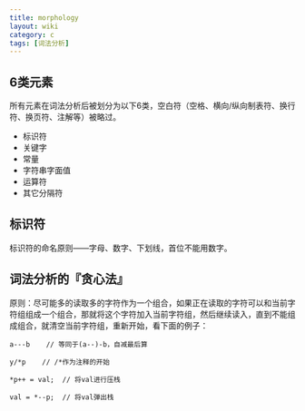 ```yaml
---
title: morphology
layout: wiki
category: c
tags: [词法分析]
---
```


## 6类元素

所有元素在词法分析后被划分为以下6类，空白符（空格、横向/纵向制表符、换行符、换页符、注解等）被略过。

* 标识符
* 关键字
* 常量
* 字符串字面值
* 运算符
* 其它分隔符


## 标识符

标识符的命名原则——字母、数字、下划线，首位不能用数字。


## 词法分析的『贪心法』

原则：尽可能多的读取多的字符作为一个组合，如果正在读取的字符可以和当前字符组组成一个组合，那就将这个字符加入当前字符组，然后继续读入，直到不能组成组合，就清空当前字符组，重新开始，看下面的例子：

```
a---b    // 等同于(a--)-b，自减最后算

y/*p    // /*作为注释的开始

*p++ = val;  // 将val进行压栈

val = *--p;  // 将val弹出栈
```

